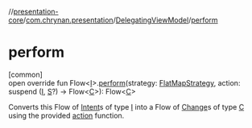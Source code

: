 //[presentation-core](../../../index.md)/[com.chrynan.presentation](../index.md)/[DelegatingViewModel](index.md)/[perform](perform.md)

# perform

[common]\
open override fun Flow&lt;[I](index.md)&gt;.[perform](perform.md)(strategy: [FlatMapStrategy](../-flat-map-strategy/index.md), action: suspend ([I](index.md), [S](index.md)?) -&gt; Flow&lt;[C](index.md)&gt;): Flow&lt;[C](index.md)&gt;

Converts this Flow of [Intent](../-intent/index.md)s of type [I](index.md) into a Flow of [Change](../-change/index.md)s of type [C](index.md) using the provided [action](perform.md) function.

